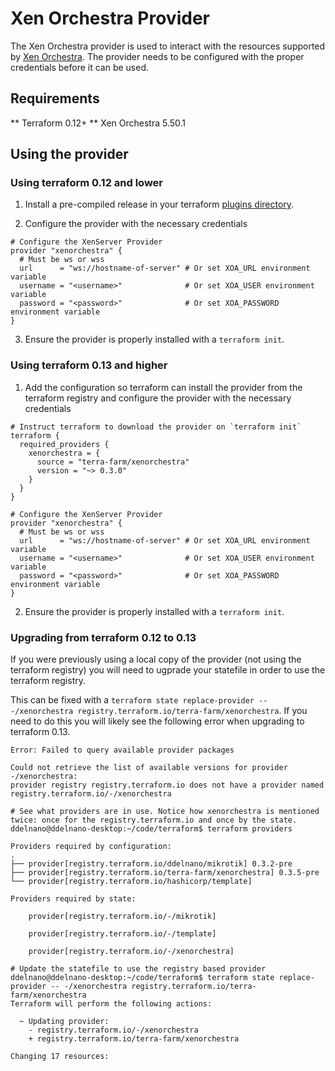 # Xen Orchestra Provider

The Xen Orchestra provider is used to interact with the resources supported by [Xen Orchestra](https://github.com/vatesfr/xen-orchestra).
The provider needs to be configured with the proper credentials before it can be used.

## Requirements

** Terraform 0.12+
** Xen Orchestra 5.50.1

## Using the provider

### Using terraform 0.12 and lower

1. Install a pre-compiled release in your terraform [plugins directory](https://www.terraform.io/docs/configuration-0-11/providers.html).

2. Configure the provider with the necessary credentials
```hcl
# Configure the XenServer Provider
provider "xenorchestra" {
  # Must be ws or wss
  url      = "ws://hostname-of-server" # Or set XOA_URL environment variable
  username = "<username>"              # Or set XOA_USER environment variable
  password = "<password>"              # Or set XOA_PASSWORD environment variable
}
```

3. Ensure the provider is properly installed with a `terraform init`.

### Using terraform 0.13 and higher

1. Add the configuration so terraform can install the provider from the terraform registry and configure the provider with the necessary credentials

```hcl
# Instruct terraform to download the provider on `terraform init`
terraform {
  required_providers {
    xenorchestra = {
      source = "terra-farm/xenorchestra"
      version = "~> 0.3.0"
    }
  }
}

# Configure the XenServer Provider
provider "xenorchestra" {
  # Must be ws or wss
  url      = "ws://hostname-of-server" # Or set XOA_URL environment variable
  username = "<username>"              # Or set XOA_USER environment variable
  password = "<password>"              # Or set XOA_PASSWORD environment variable
}
```

2. Ensure the provider is properly installed with a `terraform init`.

### Upgrading from terraform 0.12 to 0.13

If you were previously using a local copy of the provider (not using the terraform registry) you will need to ugprade your statefile in order to use the terraform registry.

This can be fixed with a `terraform state replace-provider -- -/xenorchestra registry.terraform.io/terra-farm/xenorchestra`. If you need to do this you will likely see the following error when upgrading to terraform 0.13.

```
Error: Failed to query available provider packages

Could not retrieve the list of available versions for provider -/xenorchestra:
provider registry registry.terraform.io does not have a provider named
registry.terraform.io/-/xenorchestra

# See what providers are in use. Notice how xenorchestra is mentioned twice: once for the registry.terraform.io and once by the state.
ddelnano@ddelnano-desktop:~/code/terraform$ terraform providers

Providers required by configuration:
.
├── provider[registry.terraform.io/ddelnano/mikrotik] 0.3.2-pre
├── provider[registry.terraform.io/terra-farm/xenorchestra] 0.3.5-pre
└── provider[registry.terraform.io/hashicorp/template]

Providers required by state:

    provider[registry.terraform.io/-/mikrotik]

    provider[registry.terraform.io/-/template]

    provider[registry.terraform.io/-/xenorchestra]

# Update the statefile to use the registry based provider
ddelnano@ddelnano-desktop:~/code/terraform$ terraform state replace-provider -- -/xenorchestra registry.terraform.io/terra-farm/xenorchestra
Terraform will perform the following actions:

  ~ Updating provider:
    - registry.terraform.io/-/xenorchestra
    + registry.terraform.io/terra-farm/xenorchestra

Changing 17 resources:

```
